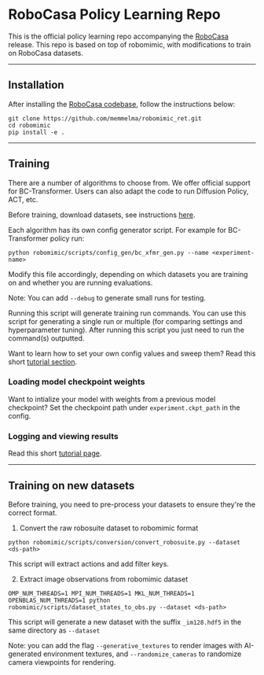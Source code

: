 # RoboCasa Policy Learning Repo

This is the official policy learning repo accompanying the [RoboCasa](https://robocasa.ai/) release. This repo is based on top of robomimic, with modifications to train on RoboCasa datasets.

-------
## Installation
After installing the [RoboCasa codebase](https://github.com/robocasa/robocasa), follow the instructions below:
```
git clone https://github.com/memmelma/robomimic_ret.git
cd robomimic
pip install -e .
```

-------
## Training
There are a number of algorithms to choose from. We offer official support for BC-Transformer. Users can also adapt the code to run Diffusion Policy, ACT, etc.

Before training, download datasets, see instructions [here](https://github.com/robocasa/robocasa?tab=readme-ov-file#datasets).

Each algorithm has its own config generator script. For example for BC-Transformer policy run:
```
python robomimic/scripts/config_gen/bc_xfmr_gen.py --name <experiment-name>
```
Modify this file accordingly, depending on which datasets you are training on and whether you are running evaluations.

Note: You can add `--debug` to generate small runs for testing.

Running this script will generate training run commands. You can use this script for generating a single run or multiple (for comparing settings and hyperparameter tuning).
After running this script you just need to run the command(s) outputted.

Want to learn how to set your own config values and sweep them? Read this short [tutorial section](https://robomimic.github.io/docs/tutorials/hyperparam_scan.html#step-3-set-hyperparameter-values).

### Loading model checkpoint weights
Want to intialize your model with weights from a previous model checkpoint? Set the checkpoint path under `experiment.ckpt_path` in the config.

### Logging and viewing results
Read this short [tutorial page](https://robomimic.github.io/docs/tutorials/viewing_results.html).

-------
## Training on new datasets
Before training, you need to pre-process your datasets to ensure they're the correct format.

1. Convert the raw robosuite dataset to robomimic format
```
python robomimic/scripts/conversion/convert_robosuite.py --dataset <ds-path>
```

This script will extract actions and add filter keys.

2. Extract image observations from robomimic dataset
```
OMP_NUM_THREADS=1 MPI_NUM_THREADS=1 MKL_NUM_THREADS=1 OPENBLAS_NUM_THREADS=1 python robomimic/scripts/dataset_states_to_obs.py --dataset <ds-path>
```
This script will generate a new dataset with the suffix `_im128.hdf5` in the same directory as `--dataset`

Note: you can add the flag `--generative_textures` to render images with AI-generated environment textures, and `--randomize_cameras` to randomize camera viewpoints for rendering.
